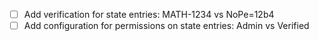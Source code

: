 - [ ] Add verification for state entries: MATH-1234 vs NoPe=12b4
- [ ] Add configuration for permissions on state entries: Admin vs Verified
